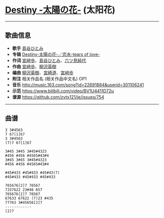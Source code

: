 # [Destiny -太陽の花-](https://bgm.tv/ep/323611) (太阳花)

---

## 歌曲信息

- **歌手** [島谷ひとみ](https://bgm.tv/person/11431)
- **专辑** [Destiny-太陽の花-／恋水-tears of love-](https://bgm.tv/subject/84649)
- **作词** [宮﨑歩](https://bgm.tv/person/13711)、[島谷ひとみ](https://bgm.tv/person/11431)、[六ツ見純代](https://bgm.tv/person/10509)
- **作曲** [宮﨑歩](https://bgm.tv/person/13711)、[柳沢英樹](https://bgm.tv/person/16141)
- **编曲** [柳沢英樹](https://bgm.tv/person/16141)、[宮崎道](https://bgm.tv/person/13715)、[宮﨑歩](https://bgm.tv/person/13711)
- **附注** 相关作品名 (相关作品中文名) OP1
- **音乐** http://music.163.com/song?id=22691884&userid=301106241
- **示范** https://www.bilibili.com/video/BV1U4411D72u
- **谱源** https://github.com/zytx121/je/issues/754

---

## 曲谱

```
3 3#4563
7 67[1]67
3 3#4563
(7)7 67[1]67

3#45 3#45 3#45#4323
#456 #456 #4565#43#4
3#45 3#45 3#45#4323
#456 #456 #4565#43#4

#45#433 #45#433 #45#43(7)
#45#433 #45#433 #45#433

765676[2]7 76567
7337622 23#46 657
765676[2]7 76567
67633 67622 (7)23 #435
77763 3#45656[2]7
------------
[2]7

```


